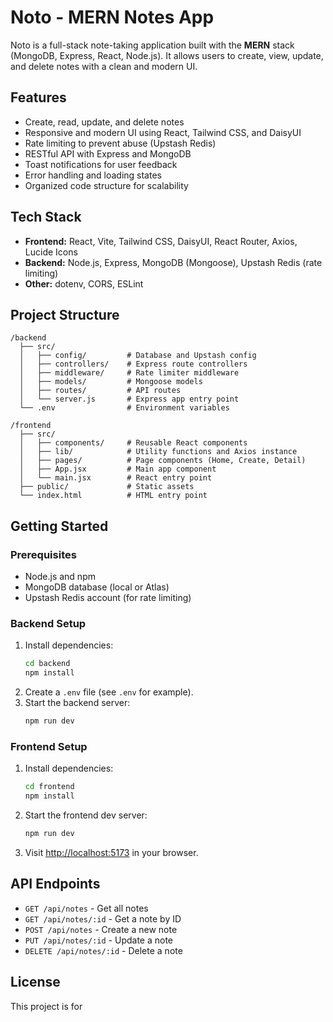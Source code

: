 # Noto - MERN Notes App

Noto is a full-stack note-taking application built with the **MERN** stack (MongoDB, Express, React, Node.js). It allows users to create, view, update, and delete notes with a clean and modern UI.

## Features

- Create, read, update, and delete notes
- Responsive and modern UI using React, Tailwind CSS, and DaisyUI
- Rate limiting to prevent abuse (Upstash Redis)
- RESTful API with Express and MongoDB
- Toast notifications for user feedback
- Error handling and loading states
- Organized code structure for scalability

## Tech Stack

- **Frontend:** React, Vite, Tailwind CSS, DaisyUI, React Router, Axios, Lucide Icons
- **Backend:** Node.js, Express, MongoDB (Mongoose), Upstash Redis (rate limiting)
- **Other:** dotenv, CORS, ESLint

## Project Structure

```
/backend
  ├── src/
  │   ├── config/         # Database and Upstash config
  │   ├── controllers/    # Express route controllers
  │   ├── middleware/     # Rate limiter middleware
  │   ├── models/         # Mongoose models
  │   ├── routes/         # API routes
  │   └── server.js       # Express app entry point
  └── .env                # Environment variables

/frontend
  ├── src/
  │   ├── components/     # Reusable React components
  │   ├── lib/            # Utility functions and Axios instance
  │   ├── pages/          # Page components (Home, Create, Detail)
  │   ├── App.jsx         # Main app component
  │   └── main.jsx        # React entry point
  ├── public/             # Static assets
  └── index.html          # HTML entry point
```

## Getting Started

### Prerequisites

- Node.js and npm
- MongoDB database (local or Atlas)
- Upstash Redis account (for rate limiting)

### Backend Setup

1. Install dependencies:
      ```bash
      cd backend
      npm install
      ```
2. Create a `.env` file (see `.env` for example).
3. Start the backend server:
      ```bash
      npm run dev
      ```

### Frontend Setup

1. Install dependencies:
      ```bash
      cd frontend
      npm install
      ```
2. Start the frontend dev server:
      ```bash
      npm run dev
      ```
3. Visit [http://localhost:5173](http://localhost:5173) in your browser.

## API Endpoints

- `GET /api/notes` - Get all notes
- `GET /api/notes/:id` - Get a note by ID
- `POST /api/notes` - Create a new note
- `PUT /api/notes/:id` - Update a note
- `DELETE /api/notes/:id` - Delete a note

## License

This project is for
